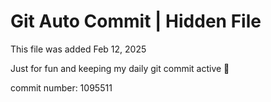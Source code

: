 # Git Auto Commit | Hidden File

This file was added Feb 12, 2025

Just for fun and keeping my daily git commit active 🤪

commit number: 1095511
